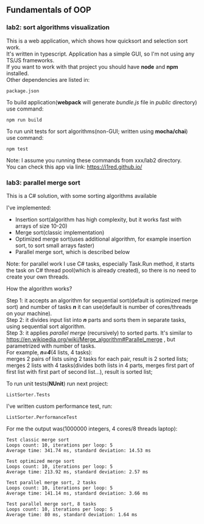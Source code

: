 ## Fundamentals of OOP

### lab2: sort algorithms visualization
This is a web application, which shows how quicksort and selection sort work.\
It's written in typescript. Application has a simple GUI, so I'm not using any TS/JS frameworks.\
If you want to work with that project you should have **node** and **npm** installed.\
Other dependencies are listed in:
```
package.json
```
To build application(**webpack** will generate *bundle.js* file in *public* directory) use command:
```
npm run build
```
To run unit tests for sort algorithms(non-GUI; written using **mocha/chai**) use command:
```
npm test
```
Note: I assume you running these commands from xxx/lab2 directory.\
You can check this app via link: https://i1red.github.io/

### lab3: parallel merge sort
This is a C# solution, with some sorting algorithms available

I've implemented:
* Insertion sort(algorithm has high complexity, but it works fast with arrays of size 10-20)
* Merge sort(classic implementation)
* Optimized merge sort(uses additional algorithm, for example insertion sort, to sort small arrays faster)
* Parallel merge sort, which is described below

Note: for parallel work I use C# tasks, especially Task.Run method, it starts the task on C# thread pool(which is already created), so there is no need to create your own threads.

How the algorithm works?

Step 1: it accepts an algorithm for sequential sort(default is optimized merge sort) and number of tasks ***n*** it can use(default is number of cores/threads on your machine).\
Step 2: it divides input list into ***n*** parts and sorts them in separate tasks, using sequential sort algorithm.\
Step 3: it applies *parallel merge* (recursively) to sorted parts. It's similar to https://en.wikipedia.org/wiki/Merge_algorithm#Parallel_merge , but parametrized with number of tasks.\
For example, ***n=4***(4 lists, 4 tasks):\
merges 2 pairs of lists using 2 tasks for each pair, result is 2 sorted lists;\
merges 2 lists with 4 tasks(divides both lists in 4 parts, merges first part of first list with first part of second list...), result is sorted list;

To run unit tests(**NUnit**) run next project:
```
ListSorter.Tests
```
I've written custom performance test, run:
```
ListSorter.PerformanceTest
```
For me the output was(1000000 integers, 4 cores/8 threads laptop):
```
Test classic merge sort
Loops count: 10, iterations per loop: 5
Average time: 341.74 ms, standard deviation: 14.53 ms

Test optimized merge sort
Loops count: 10, iterations per loop: 5
Average time: 213.92 ms, standard deviation: 2.57 ms

Test parallel merge sort, 2 tasks
Loops count: 10, iterations per loop: 5
Average time: 141.14 ms, standard deviation: 3.66 ms

Test parallel merge sort, 8 tasks
Loops count: 10, iterations per loop: 5
Average time: 80 ms, standard deviation: 1.64 ms

```
